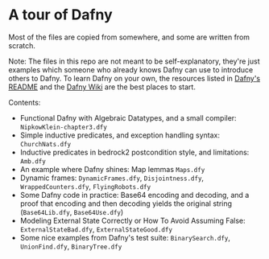 # A tour of Dafny

Most of the files are copied from somewhere, and some are written from scratch.

Note: The files in this repo are not meant to be self-explanatory, they're just examples which someone who already knows Dafny can use to introduce others to Dafny.
To learn Dafny on your own, the resources listed in [Dafny's README](https://github.com/dafny-lang/dafny/#read-more) and the [Dafny Wiki](https://github.com/dafny-lang/dafny/wiki) are the best places to start.


Contents:
* Functional Dafny with Algebraic Datatypes, and a small compiler: `NipkowKlein-chapter3.dfy`
* Simple inductive predicates, and exception handling syntax: `ChurchNats.dfy`
* Inductive predicates in bedrock2 postcondition style, and limitations: `Amb.dfy`
* An example where Dafny shines: Map lemmas `Maps.dfy`
* Dynamic frames: `DynamicFrames.dfy`, `Disjointness.dfy`, `WrappedCounters.dfy`, `FlyingRobots.dfy`
* Some Dafny code in practice: Base64 encoding and decoding, and a proof that encoding and then decoding yields the original string (`Base64Lib.dfy`, `Base64Use.dfy`)
* Modeling External State Correctly or How To Avoid Assuming False: `ExternalStateBad.dfy`, `ExternalStateGood.dfy`
* Some nice examples from Dafny's test suite: `BinarySearch.dfy`, `UnionFind.dfy`, `BinaryTree.dfy`